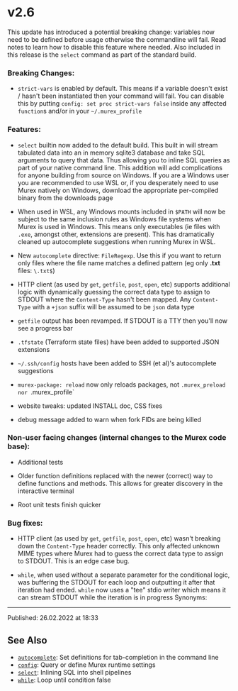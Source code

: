 # v2.6

This update has introduced a potential breaking change: variables now need to be defined before usage otherwise the commandline will fail. Read notes to learn how to disable this feature where needed. Also included in this release is the `select` command as part of the standard build.

### Breaking Changes:

* `strict-vars` is enabled by default. This means if a variable doesn't exist / hasn't been instantiated then your command will fail. You can disable this by putting `config: set proc strict-vars false` inside any affected `function`s and/or in your `~/.murex_profile`

### Features:

* `select` builtin now added to the default build. This built in will stream tabulated data into an in memory sqlite3 database and take SQL arguments to query that data. Thus allowing you to inline SQL queries as part of your native command line. This addition will add complications for anyone building from source on Windows. If you are a Windows user you are recommended to use WSL or, if you desperately need to use Murex natively on Windows, download the appropriate per-compiled binary from the downloads page

* When used in WSL, any Windows mounts included in `$PATH` will now be subject to the same inclusion rules as Windows file systems when Murex is used in Windows. This means only executables (ie files with `.exe`, amongst other, extensions are present). This has dramatically cleaned up autocomplete suggestions when running Murex in WSL.

* New `autocomplete` directive: `FileRegexp`. Use this if you want to return only files where the file name matches a defined pattern (eg only **.txt** files: `\.txt$`)

* HTTP client (as used by `get`, `getfile`, `post`, `open`, etc) supports additional logic with dynamically guessing the correct data type to assign to STDOUT where the `Content-Type` hasn't been mapped. Any `Content-Type` with a `+json` suffix will be assumed to be `json` data type

* `getfile` output has been revamped. If STDOUT is a TTY then you'll now see a progress bar

* `.tfstate` (Terraform state files) have been added to supported JSON extensions

* `~/.ssh/config` hosts have been added to SSH (et al)'s autocomplete suggestions

* `murex-package: reload` now only reloads packages, not `.murex_preload nor `.murex_profile`

* website tweaks: updated INSTALL doc, CSS fixes

* debug message added to warn when fork FIDs are being killed

### Non-user facing changes (internal changes to the Murex code base):

* Additional tests

* Older function definitions replaced with the newer (correct) way to define functions and methods. This allows for greater discovery in the interactive terminal

* Root unit tests finish quicker

### Bug fixes:

* HTTP client (as used by `get`, `getfile`, `post`, `open`, etc) wasn't breaking down the `Content-Type` header correctly. This only affected unknown MIME types where Murex had to guess the correct data type to assign to STDOUT. This is an edge case bug.

* `while`, when used without a separate parameter for the conditional logic, was buffering the STDOUT for each loop and outputting it after that iteration had ended. `while` now uses a "tee" stdio writer which means it can stream STDOUT while the iteration is in progress  Synonyms:

<hr>

Published: 26.02.2022 at 18:33

## See Also

* [`autocomplete`](../commands/autocomplete.md):
  Set definitions for tab-completion in the command line
* [`config`](../commands/config.md):
  Query or define Murex runtime settings
* [`select`](../optional/select.md):
  Inlining SQL into shell pipelines
* [`while`](../commands/while.md):
  Loop until condition false